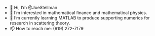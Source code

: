 - 👋 Hi, I’m @JoeStellman
- 👀 I’m interested in mathematical finance and mathematical physics.
- 🌱 I’m currently learning MATLAB to produce supporting numerics for research in scattering theory.
- 📫 How to reach me: (919) 272-7179

